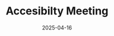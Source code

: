 ---
title: "Accesibilty Meeting"
description: ""
authorFirstName: "Nienke"
authorLastName: "de Keijzer" 
date: 2025-04-16
permalink: /weekly-nerd/{{ title | slugify }}/
---